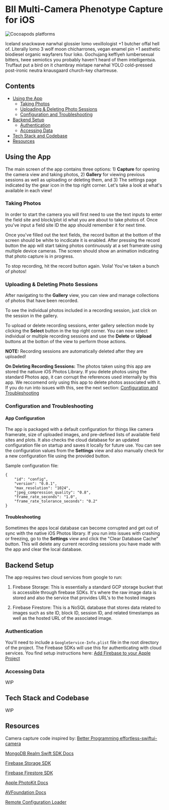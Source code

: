 # BII Multi-Camera Phenotype Capture for iOS
![Cocoapods platforms](https://img.shields.io/cocoapods/p/ios)

Iceland snackwave narwhal glossier lomo vexillologist +1 butcher offal hell of. Literally lomo 3 wolf moon chicharrones, vegan enamel pin +1 aesthetic biodiesel organic wayfarers four loko. Gochujang keffiyeh lumbersexual bitters, twee semiotics you probably haven't heard of them intelligentsia. Truffaut put a bird on it chambray mixtape narwhal YOLO cold-pressed post-ironic neutra knausgaard church-key chartreuse.


## Contents
- [Using the App](https://github.com/SLUVisLab/bii_multi_pheno_cam#using-the-app)
  - [Taking Photos](https://github.com/SLUVisLab/bii_multi_pheno_cam#taking-photos)
  - [Uploading & Deleting Photo Sessions](https://github.com/SLUVisLab/bii_multi_pheno_cam#uploading--deleting-photo-sessions)
  - [Configuration and Troubleshooting](https://github.com/SLUVisLab/bii_multi_pheno_cam#configuration-and-troubleshooting)
- [Backend Setup](https://github.com/SLUVisLab/bii_multi_pheno_cam#backend-setup)
  - [Authentication](https://github.com/SLUVisLab/bii_multi_pheno_cam#authentication)
  - [Accessing Data](https://github.com/SLUVisLab/bii_multi_pheno_cam#accessing-data)
- [Tech Stack and Codebase](https://github.com/SLUVisLab/bii_multi_pheno_cam#tech-stack-and-codebase)
- [Resources](https://github.com/SLUVisLab/bii_multi_pheno_cam#resources)


## Using the App

The main screen of the app contains three options: 1) **Capture** for opening the camera view and taking photos, 2) **Gallery** for viewing previous sessions as well as uploading or deleting them, and 3) The settings page indicated by the gear icon in the top right corner. Let's take a look at what's available in each view!


### Taking Photos

In order to start the camera you will first need to use the text inputs to enter the field site and block/plot id what you are about to take photos of. Once you've input a field site ID the app should remember it for next time. 

Once you've filled out the text fields, the record button at the bottom of the screen should be white to incdicate it is enabled. After pressing the record button the app will start taking photos continuously at a set framerate using multiple device cameras. The screen should show an animation indicating that photo capture is in progress.

To stop recording, hit the record button again. Voila! You've taken a bunch of photos! 


### Uploading & Deleting Photo Sessions

After navigating to the **Gallery** view, you can view and manage collections of photos that have been recorded.

To see the individual photos included in a recording session, just click on the session in the gallery.

To upload or delete recording sessions, enter gallery selection mode by clicking the **Select** button in the top right corner. You can now select individual or multiple recording sessions and use the **Delete** or **Upload** buttons at the botton of the view to perform those actions.

**NOTE:** Recording sessions are automatically deleted after they are uploaded!

**On Deleting Recording Sessions:** The photos taken using this app are stored the natiuve iOS Photos Library. If you delete photos using the standard Photos app, it can corrupt the references used internally by this app. We reccomend only using this app to delete photos associated with it. If you do run into issues with this, see the next section: [Configuration and Troubleshooting](https://github.com/SLUVisLab/bii_multi_pheno_cam#configuration-and-troubleshooting)


### Configuration and Troubleshooting

#### App Configuration

The app is packaged with a default configuration for things like camera framerate, size of uploaded images, and pre-defined lists of available field sites and plots. It also checks the cloud database for an updated configuration file on startup and saves it locally for future use. You can see the configuration values from the **Settings** view and also manually check for a new configuration file using the provided button.

Sample configuration file:

```
{
    "id": "config",
    "version": "0.0.1",
    "max_resolution": "1024",
    "jpeg_compression_quality": "0.8",
    "frame_rate_seconds": "1.0",
    "frame_rate_tolerance_seconds": "0.2"
}

```


#### Troubleshooting

Sometimes the apps local database can become corrupted and get out of sync with the native iOS Photos library. If you run into issues with crashing or freezing, go to the **Settings** view and click the "Clear Database Cache" button. This will delete any current recording sessions you have made with the app and clear the local database.


## Backend Setup

The app requires two cloud services from google to run:

1) Firebase Storage: This is essentially a standard GCP storage bucket that is accessible through firebase SDKs. It's where the raw image data is stored and also the service that provides URL's to the hosted images

2) Firebase Firestore: This is a NoSQL database that stores data related to images such as site ID, block ID, session ID, and related timestamps as well as the hosted URL of the associated image.


### Authentication

You'll need to include a `GoogleService-Info.plist` file in the root directory of the project. The Firebase SDKs will use this for authenticating with cloud services. You find setup instructions here: [Add Firebase to your Apple Project](https://firebase.google.com/docs/ios/setup)


### Accessing Data

WIP


## Tech Stack and Codebase

WIP


## Resources

Camera capture code inspired by:
[Better Programming effortless-swiftui-camera](https://betterprogramming.pub/effortless-swiftui-camera-d7a74abde37e)

[MongoDB Realm Swift SDK Docs](https://docs.mongodb.com/realm/sdk/swift/)

[Firebase Storage SDK](https://firebase.google.com/docs/storage/ios/start)

[Firebase Firestore SDK](https://firebase.google.com/docs/firestore/quickstart#swift_1)

[Apple PhotoKit Docs](https://developer.apple.com/documentation/photokit)

[AVFoundation Docs](https://developer.apple.com/documentation/avfoundation)

[Remote Configuration Loader](https://www.donnywals.com/building-a-simple-remote-configuration-for-your-apps/)

